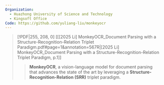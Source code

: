 ```yaml
---
Organization:
  - Huazhong University of Science and Technology
  - Kingsoft Office
Code: https://github.com/yuliang-liu/monkeyocr
---
```


> [!PDF|255, 208, 0] [[[2025 Li] MonkeyOCR_Document Parsing with a Structure-Recognition-Relation Triplet Paradigm.pdf#page=1&annotation=567R|[2025 Li] MonkeyOCR_Document Parsing with a Structure-Recognition-Relation Triplet Paradigm, p.1]]
> > **MonkeyOCR**, a vision-language model for document parsing that advances the state of the art by leveraging a **Structure-Recognition-Relation (SRR)** triplet paradigm.
